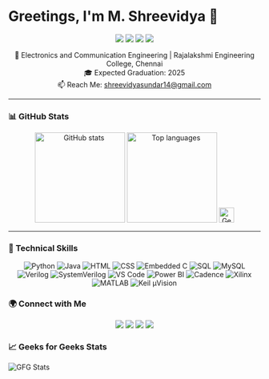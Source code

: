 # Greetings, I'm M. Shreevidya 👋

<p align="center">
  <img src="https://img.shields.io/badge/Tech%20Enthusiast-%23E4405F.svg?style=for-the-badge&logo=react&logoColor=white" />
  <img src="https://img.shields.io/badge/SoC%20Verification-%23FFDD44.svg?style=for-the-badge&logo=verilog&logoColor=white" />
  <img src="https://img.shields.io/badge/Machine%20Learning-%2343853D.svg?style=for-the-badge&logo=python&logoColor=white" />
  <img src="https://img.shields.io/badge/Power%20BI%20Developer-%232E86C1.svg?style=for-the-badge&logo=microsoft-powerpoint&logoColor=white" />
</p>

<p align="center">
  🌱 Electronics and Communication Engineering | Rajalakshmi Engineering College, Chennai<br>
  🎓 Expected Graduation: 2025<br>
  📫 Reach Me: <a href="mailto:shreevidyasundar14@gmail.com">shreevidyasundar14@gmail.com</a>
</p>

---

### 📊 GitHub Stats

<div align="center">
  <img height="180em" src="https://github-readme-stats.vercel.app/api?username=shreevidya-m&show_icons=true&theme=radical&count_private=true&hide_border=true" alt="GitHub stats"/>
  <img height="180em" src="https://github-readme-stats.vercel.app/api/top-langs/?username=shreevidya-m&layout=compact&theme=radical&hide_border=true" alt="Top languages"/>
  <img height="30em" src="https://img.shields.io/badge/Geeks%20for%20Geeks-%2300BFFF.svg?style=for-the-badge&logo=geeksforgeeks&logoColor=white" alt="Geeks for Geeks"/>
</div>

</div>

---

### 💼 Technical Skills

<p align="center">
  <img src="https://img.shields.io/badge/Python-%2314354C.svg?style=for-the-badge&logo=python&logoColor=white" alt="Python" />
  <img src="https://img.shields.io/badge/Java-%23007396.svg?style=for-the-badge&logo=java&logoColor=white" alt="Java" />
  <img src="https://img.shields.io/badge/HTML-%23E34F26.svg?style=for-the-badge&logo=html5&logoColor=white" alt="HTML" />
  <img src="https://img.shields.io/badge/CSS-%231572B6.svg?style=for-the-badge&logo=css3&logoColor=white" alt="CSS" />
  <img src="https://img.shields.io/badge/Embedded%20C-%233A75C4.svg?style=for-the-badge&logo=c&logoColor=white" alt="Embedded C" />
  <img src="https://img.shields.io/badge/SQL-%234169E1.svg?style=for-the-badge&logo=mysql&logoColor=white" alt="SQL" />
  <img src="https://img.shields.io/badge/MySQL-%234479A1.svg?style=for-the-badge&logo=mysql&logoColor=white" alt="MySQL" />
  <img src="https://img.shields.io/badge/Verilog-%237E4C8F.svg?style=for-the-badge&logo=verilog&logoColor=white" alt="Verilog" />
  <img src="https://img.shields.io/badge/SystemVerilog-%23F7DF1E.svg?style=for-the-badge&logo=systemverilog&logoColor=white" alt="SystemVerilog" />
  <img src="https://img.shields.io/badge/VS%20Code-%23007ACC.svg?style=for-the-badge&logo=visual-studio-code&logoColor=white" alt="VS Code" />
  <img src="https://img.shields.io/badge/Power%20BI-%23F2C811.svg?style=for-the-badge&logo=power-bi&logoColor=white" alt="Power BI" />
  <img src="https://img.shields.io/badge/Cadence-%23B22222.svg?style=for-the-badge&logo=cadence&logoColor=white" alt="Cadence" />
  <img src="https://img.shields.io/badge/Xilinx-%23E01F27.svg?style=for-the-badge&logo=xilinx&logoColor=white" alt="Xilinx" />
  <img src="https://img.shields.io/badge/MATLAB-%23FF9900.svg?style=for-the-badge&logo=mathworks&logoColor=white" alt="MATLAB" />
  <img src="https://img.shields.io/badge/Keil%20µVision-%230088CC.svg?style=for-the-badge&logo=keil&logoColor=white" alt="Keil µVision" />
</p>

### 🌍 Connect with Me

<p align="center">
  <a href="https://www.linkedin.com/in/shreevidya-m-2a504b318"><img src="https://img.shields.io/badge/LinkedIn-%230077B5.svg?style=for-the-badge&logo=linkedin&logoColor=white" /></a>
  <a href="https://github.com/shreevidya-m"><img src="https://img.shields.io/badge/GitHub-%2312100E.svg?style=for-the-badge&logo=github&logoColor=white" /></a>
  <a href="https://youtube.com/@shreevm4?si=gbVngMQTqvtRnZUX"><img src="https://img.shields.io/badge/YouTube-%23FF0000.svg?style=for-the-badge&logo=youtube&logoColor=white" /></a>
  <a href="https://www.geeksforgeeks.org/user/shreevidyajooj/"><img src="https://img.shields.io/badge/GeeksforGeeks-%234CAF50.svg?style=for-the-badge&logo=geeksforgeeks&logoColor=white" /></a>
</p>

### 📈 Geeks for Geeks Stats

![GFG Stats](https://api.geeksforgeeks.org/user_stats?user=shreevidyajooj)

